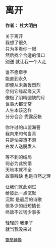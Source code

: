 # 离开

**作者： 杜大明白**

关于离开    
我想了很久  
只为多看你一眼  
然后找个合适的借口  
别送 就让我一个人走 

谁不愿牵手  
能直到永久  
即便从未轰轰烈烈    
奈何它缘起缘又灭    
像极了阴晴圆缺的月  
世事大都无常    
人生本该这样    
分分合合 秃露反帐   

你许过的山盟海誓    
我向来句句当真  
只是怕突遭不测  
白发人送脱发人  

等不到的结局    
何必为此惋惜    
天地本就不全    
故事残缺 也是自然之理   

让我们就此别过  
给彼此一点沉默  
沉默 是最后的诗歌   
但多少的纸短情长    
终敌不过钱少事多    

轻轻的 我走了   
就当我没来过       

<font size="2" color="blue">[繁簡轉換](https://github.com/graycat0918/my-poem/blob/master/poetry/chinese_traditional/leave.md)</font>

